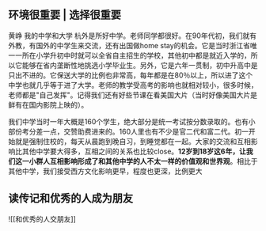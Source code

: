 
## 环境很重要 | 选择很重要

黄峥 我的中学和大学
杭外是所好中学。老师同学都很好。在90年代初，我们就有外教，有国外的中学生来交流，还有出国做home stay的机会。它是当时浙江省唯一一所在小学升初中时就可以全省自主招生的学校，其他初中都是就近入学的，所以它能够在省内垄断性地挑选小学毕业生。另外，它是六年一贯制，初中升高中是只出不进的。它保送大学的比例也非常高，每年都是在80％以上，所以进了这个中学也就几乎等于进了大学。老师的教学受高考的影响也就相对较小，很多时候，老师都是"自己发挥"。记得我们还有好些节课在看美国大片（当时好像美国大片是鲜有在国内影院上映的）。

我们中学当时一年大概是160个学生，绝大部分是统一考试按分数录取的。也有小部份考分差一点，交赞助费进来的。160人里也有不少是官二代和富二代。初一开始就是强制住校的，每天从晨跑到晚自习，到睡觉都在一起。大家的交流和互相影响比其他中学要大得多，互相之间的关系也比较close。**12岁到18岁这6年，让我们这一小群人互相影响形成了和其他中学的人不太一样的价值观和世界观**。相比于其他中学，我们接受西方文化影响更早，程度也更深，比例更大


## 读传记和优秀的人成为朋友

![[和优秀的人交朋友]]

